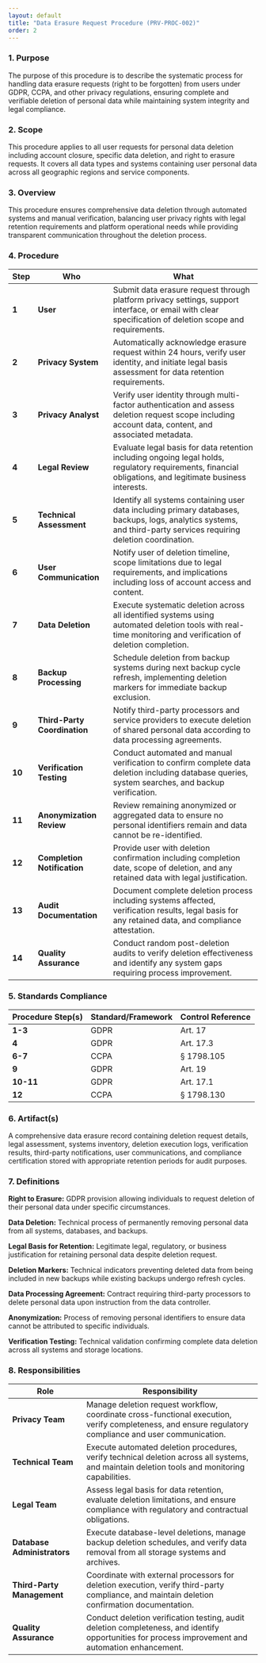 ```yaml
---
layout: default
title: "Data Erasure Request Procedure (PRV-PROC-002)"
order: 2
---
```


### 1. Purpose

The purpose of this procedure is to describe the systematic process for handling data erasure requests (right to be forgotten) from users under GDPR, CCPA, and other privacy regulations, ensuring complete and verifiable deletion of personal data while maintaining system integrity and legal compliance.

### 2. Scope

This procedure applies to all user requests for personal data deletion including account closure, specific data deletion, and right to erasure requests. It covers all data types and systems containing user personal data across all geographic regions and service components.

### 3. Overview

This procedure ensures comprehensive data deletion through automated systems and manual verification, balancing user privacy rights with legal retention requirements and platform operational needs while providing transparent communication throughout the deletion process.

### 4. Procedure

| **Step** | **Who** | **What** |
| -------- | -------- | -------- |
| **1** | **User** | Submit data erasure request through platform privacy settings, support interface, or email with clear specification of deletion scope and requirements. |
| **2** | **Privacy System** | Automatically acknowledge erasure request within 24 hours, verify user identity, and initiate legal basis assessment for data retention requirements. |
| **3** | **Privacy Analyst** | Verify user identity through multi-factor authentication and assess deletion request scope including account data, content, and associated metadata. |
| **4** | **Legal Review** | Evaluate legal basis for data retention including ongoing legal holds, regulatory requirements, financial obligations, and legitimate business interests. |
| **5** | **Technical Assessment** | Identify all systems containing user data including primary databases, backups, logs, analytics systems, and third-party services requiring deletion coordination. |
| **6** | **User Communication** | Notify user of deletion timeline, scope limitations due to legal requirements, and implications including loss of account access and content. |
| **7** | **Data Deletion** | Execute systematic deletion across all identified systems using automated deletion tools with real-time monitoring and verification of deletion completion. |
| **8** | **Backup Processing** | Schedule deletion from backup systems during next backup cycle refresh, implementing deletion markers for immediate backup exclusion. |
| **9** | **Third-Party Coordination** | Notify third-party processors and service providers to execute deletion of shared personal data according to data processing agreements. |
| **10** | **Verification Testing** | Conduct automated and manual verification to confirm complete data deletion including database queries, system searches, and backup verification. |
| **11** | **Anonymization Review** | Review remaining anonymized or aggregated data to ensure no personal identifiers remain and data cannot be re-identified. |
| **12** | **Completion Notification** | Provide user with deletion confirmation including completion date, scope of deletion, and any retained data with legal justification. |
| **13** | **Audit Documentation** | Document complete deletion process including systems affected, verification results, legal basis for any retained data, and compliance attestation. |
| **14** | **Quality Assurance** | Conduct random post-deletion audits to verify deletion effectiveness and identify any system gaps requiring process improvement. |

### 5. Standards Compliance

| **Procedure Step(s)** | **Standard/Framework** | **Control Reference** |
| --------------------- | ---------------------- | --------------------- |
| **1-3** | GDPR | Art. 17 |
| **4** | GDPR | Art. 17.3 |
| **6-7** | CCPA | § 1798.105 |
| **9** | GDPR | Art. 19 |
| **10-11** | GDPR | Art. 17.1 |
| **12** | CCPA | § 1798.130 |

### 6. Artifact(s)

A comprehensive data erasure record containing deletion request details, legal assessment, systems inventory, deletion execution logs, verification results, third-party notifications, user communications, and compliance certification stored with appropriate retention periods for audit purposes.

### 7. Definitions

**Right to Erasure:** GDPR provision allowing individuals to request deletion of their personal data under specific circumstances.

**Data Deletion:** Technical process of permanently removing personal data from all systems, databases, and backups.

**Legal Basis for Retention:** Legitimate legal, regulatory, or business justification for retaining personal data despite deletion request.

**Deletion Markers:** Technical indicators preventing deleted data from being included in new backups while existing backups undergo refresh cycles.

**Data Processing Agreement:** Contract requiring third-party processors to delete personal data upon instruction from the data controller.

**Anonymization:** Process of removing personal identifiers to ensure data cannot be attributed to specific individuals.

**Verification Testing:** Technical validation confirming complete data deletion across all systems and storage locations.

### 8. Responsibilities

| **Role** | **Responsibility** |
| -------- | ------------------ |
| **Privacy Team** | Manage deletion request workflow, coordinate cross-functional execution, verify completeness, and ensure regulatory compliance and user communication. |
| **Technical Team** | Execute automated deletion procedures, verify technical deletion across all systems, and maintain deletion tools and monitoring capabilities. |
| **Legal Team** | Assess legal basis for data retention, evaluate deletion limitations, and ensure compliance with regulatory and contractual obligations. |
| **Database Administrators** | Execute database-level deletions, manage backup deletion schedules, and verify data removal from all storage systems and archives. |
| **Third-Party Management** | Coordinate with external processors for deletion execution, verify third-party compliance, and maintain deletion confirmation documentation. |
| **Quality Assurance** | Conduct deletion verification testing, audit deletion completeness, and identify opportunities for process improvement and automation enhancement. |
